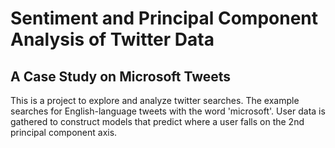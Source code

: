 # Sentiment and Principal Component Analysis of Twitter Data
## A Case Study on Microsoft Tweets

This is a project to explore and analyze twitter searches. The example searches for English-language tweets with the word 'microsoft'. User data is gathered to construct models that predict where a user falls on the 2nd principal component axis.
